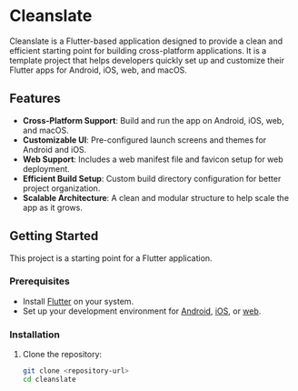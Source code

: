 # Cleanslate

Cleanslate is a Flutter-based application designed to provide a clean and efficient starting point for building cross-platform applications. It is a template project that helps developers quickly set up and customize their Flutter apps for Android, iOS, web, and macOS.

## Features

- **Cross-Platform Support**: Build and run the app on Android, iOS, web, and macOS.
- **Customizable UI**: Pre-configured launch screens and themes for Android and iOS.
- **Web Support**: Includes a web manifest file and favicon setup for web deployment.
- **Efficient Build Setup**: Custom build directory configuration for better project organization.
- **Scalable Architecture**: A clean and modular structure to help scale the app as it grows.

## Getting Started

This project is a starting point for a Flutter application.

### Prerequisites

- Install [Flutter](https://docs.flutter.dev/get-started/install) on your system.
- Set up your development environment for [Android](https://docs.flutter.dev/get-started/install/macos#android-setup), [iOS](https://docs.flutter.dev/get-started/install/macos#ios-setup), or [web](https://docs.flutter.dev/get-started/web).

### Installation

1. Clone the repository:
   ```bash
   git clone <repository-url>
   cd cleanslate
   ```
